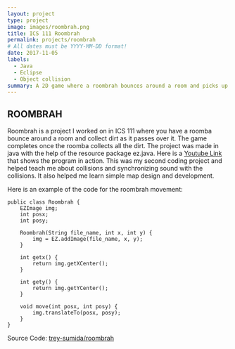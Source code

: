 ```yaml
---
layout: project
type: project
image: images/roombrah.png
title: ICS 111 Roombrah
permalink: projects/roombrah
# All dates must be YYYY-MM-DD format!
date: 2017-11-05
labels:
  - Java
  - Eclipse
  - Object collision
summary: A 2D game where a roombrah bounces around a room and picks up dirt.
---
```


## **ROOMBRAH**

Roombrah is a project I worked on in ICS 111 where you have a roomba bounce around a room and collect dirt as it passes over it. The game completes once the roomba collects all the dirt. The project was made in java with the help of the resource package ez.java. Here is a [Youtube Link](https://youtu.be/R8NAsBJUOyI) that shows the program in action. This was my second coding project and helped teach me about collisions and synchronizing sound with the collisions. It also helped me learn simple map design and development. 

Here is an example of the code for the roombrah movement:

    public class Roombrah {
	    EZImage img;
	    int posx;
	    int posy;

	    Roombrah(String file_name, int x, int y) {
		    img = EZ.addImage(file_name, x, y);
	    }

	    int getx() {
		    return img.getXCenter();
	    }

	    int gety() {
		    return img.getYCenter();
	    }

	    void move(int posx, int posy) {
		    img.translateTo(posx, posy);
	    }
    }
    
Source Code: <a href="https://github.com/trey-sumida/roombrah"><i class="large github icon "></i>trey-sumida/roombrah</a>

